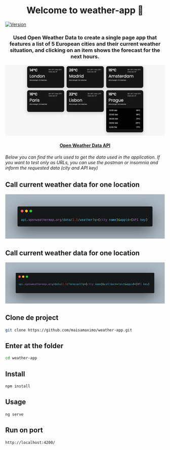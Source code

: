 <h1 align="center">Welcome to weather-app 👋</h1>
<p>
  <a href="https://www.npmjs.com/package/weather-app" target="_blank">
    <img alt="Version" src="https://img.shields.io/npm/v/weather-app.svg">
  </a>
</p>

<h3 align="center">
Used Open Weather Data to create a single page app that features a list of 5 European cities and their current weather situation, and clicking on an item shows the forecast for the next hours.
</h3>

<img src="assets/weather.png">

<h4 align="center"><a href="http://openweathermap.org/current" blank>Open Weather Data API</a></h4>
<h6>Below you can find the urls used to get the data used in the application. If you want to test only as URLs, you can use the postman or insomnia and inform the requested data (city and API key)</h6>

## Call current weather data for one location
<img src="assets/currentweather.png">

## Call current weather data for one location
<img src="assets/forecastweather.png">

## Clone de project

```sh
git clone https://github.com/maisamaximo/weather-app.git
```

## Enter at the folder

```sh
cd weather-app
```

## Install

```sh
npm install
```

## Usage

```sh
ng serve
```

## Run on port

```sh
http://localhost:4200/
```

